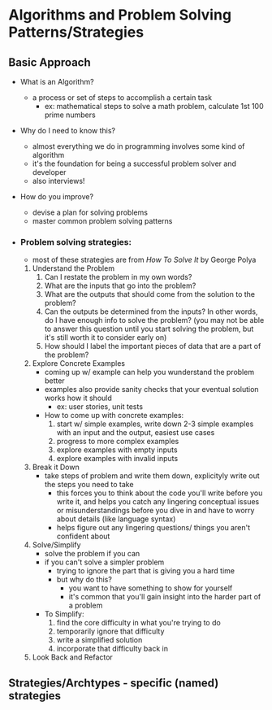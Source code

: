 # Algorithms and Problem Solving Patterns/Strategies

## Basic Approach
  - What is an Algorithm?
    - a process or set of steps to accomplish a certain task
      - ex: mathematical steps to solve a math problem, calculate 1st 100 prime numbers
  - Why do I need to know this?
    -  almost everything we do in programming involves some kind of algorithm
    -  it's the foundation for being a successful problem solver and developer
    -  also interviews!
  - How do you improve?
    - devise a plan for solving problems
    - master common problem solving patterns
  
  - ### Problem solving strategies:
    - most of these strategies are from _How To Solve It_ by George Polya
    1. Understand the Problem
       1. Can I restate the problem in my own words?
       2. What are the inputs that go into the problem?
       3. What are the outputs that should come from the solution to the problem?
       4. Can the outputs be determined from the inputs? In other words, do I have enough info to solve the problem? (you may not be able to answer this question until you start solving the problem, but it's still worth it to consider early on)
       5. How should I label the important pieces of data that are a part of the problem?
    2. Explore Concrete Examples
       - coming up w/ example can help you wunderstand the problem better
       - examples also provide sanity checks that your eventual solution works how it should
         - ex: user stories, unit tests
       - How to come up with concrete examples:
         1. start w/ simple examples, write down 2-3 simple examples with an input and the output, easiest use cases
         2. progress to more complex examples
         3. explore examples with empty inputs
         4. explore examples with invalid inputs
    3. Break it Down
       - take steps of problem and write them down, explicityly write out the steps you need to take
         - this forces you to think about the code you'll write before you write it, and helps you catch any lingering conceptual issues or misunderstandings before you dive in and have to worry about details (like language syntax)
         - helps figure out any lingering questions/ things you aren't confident about
    4. Solve/Simplify
       - solve the problem if you can
       - if you can't solve a simpler problem
         - trying to ignore the part that is giving you a hard time
         - but why do this? 
           - you want to have something to show for yourself
           - it's common that you'll gain insight into the harder part of a problem
       - To Simplify:
         1. find the core difficulty in what you're trying to do
         2. temporarily ignore that difficulty
         3. write a simplified solution
         4. incorporate that difficulty back in 
    5. Look Back and Refactor 

## Strategies/Archtypes - specific (named) strategies